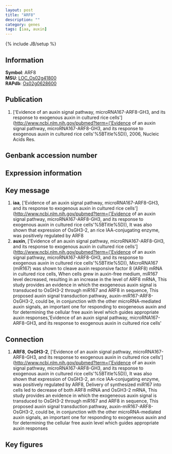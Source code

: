 ```yaml
---
layout: post
title: "ARF8"
description: ""
category: genes
tags: [iaa, auxin]
---
```

{% include JB/setup %}

## Information
__Symbol__: ARF8  
__MSU__: [LOC_Os02g41800](http://rice.plantbiology.msu.edu/cgi-bin/ORF_infopage.cgi?orf=LOC_Os02g41800)  
__RAPdb__: [Os02g0628600](http://rapdb.dna.affrc.go.jp/viewer/gbrowse_details/irgsp1?name=Os02g0628600)  

## Publication
1. ['Evidence of an auxin signal pathway, microRNA167-ARF8-GH3, and its response to exogenous auxin in cultured rice cells'](http://www.ncbi.nlm.nih.gov/pubmed?term=('Evidence of an auxin signal pathway, microRNA167-ARF8-GH3, and its response to exogenous auxin in cultured rice cells'%5BTitle%5D)), 2006, Nucleic Acids Res.

## Genbank accession number

## Expression information

## Key message
1. __iaa__, ['Evidence of an auxin signal pathway, microRNA167-ARF8-GH3, and its response to exogenous auxin in cultured rice cells'](http://www.ncbi.nlm.nih.gov/pubmed?term=('Evidence of an auxin signal pathway, microRNA167-ARF8-GH3, and its response to exogenous auxin in cultured rice cells'%5BTitle%5D)),  It was also shown that expression of OsGH3-2, an rice IAA-conjugating enzyme, was positively regulated by ARF8
2. __auxin__, ['Evidence of an auxin signal pathway, microRNA167-ARF8-GH3, and its response to exogenous auxin in cultured rice cells'](http://www.ncbi.nlm.nih.gov/pubmed?term=('Evidence of an auxin signal pathway, microRNA167-ARF8-GH3, and its response to exogenous auxin in cultured rice cells'%5BTitle%5D)), MicroRNA167 (miR167) was shown to cleave auxin responsive factor 8 (ARF8) mRNA in cultured rice cells, When cells grew in auxin-free medium, miR167 level decreased, resulting in an increase in the level of ARF8 mRNA, This study provides an evidence in which the exogeneous auxin signal is transduced to OsGH3-2 through miR167 and ARF8 in sequence, This proposed auxin signal transduction pathway, auxin-miR167-ARF8-OsGH3-2, could be, in conjunction with the other microRNA-mediated auxin signals, an important one for responding to exogeneous auxin and for determining the cellular free auxin level which guides appropriate auxin responses,'Evidence of an auxin signal pathway, microRNA167-ARF8-GH3, and its response to exogenous auxin in cultured rice cells'

## Connection
1. __ARF8__, __OsGH3-2__, ['Evidence of an auxin signal pathway, microRNA167-ARF8-GH3, and its response to exogenous auxin in cultured rice cells'](http://www.ncbi.nlm.nih.gov/pubmed?term=('Evidence of an auxin signal pathway, microRNA167-ARF8-GH3, and its response to exogenous auxin in cultured rice cells'%5BTitle%5D)),  It was also shown that expression of OsGH3-2, an rice IAA-conjugating enzyme, was positively regulated by ARF8, Delivery of synthesized miR167 into cells led to decrease of both ARF8 mRNA and OsGH3-2 mRNA, This study provides an evidence in which the exogeneous auxin signal is transduced to OsGH3-2 through miR167 and ARF8 in sequence, This proposed auxin signal transduction pathway, auxin-miR167-ARF8-OsGH3-2, could be, in conjunction with the other microRNA-mediated auxin signals, an important one for responding to exogeneous auxin and for determining the cellular free auxin level which guides appropriate auxin responses

## Key figures


